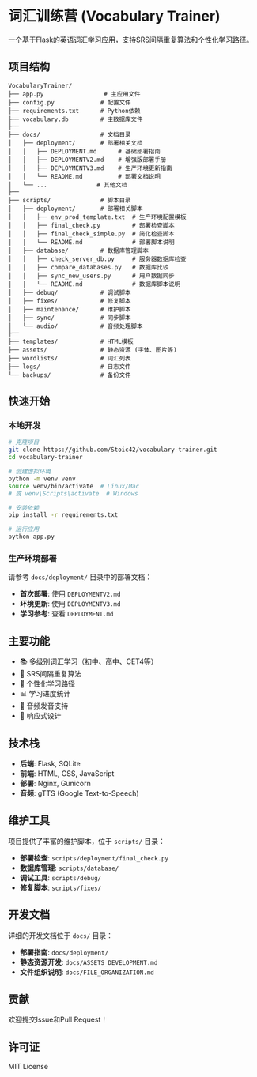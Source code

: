 # 词汇训练营 (Vocabulary Trainer)

一个基于Flask的英语词汇学习应用，支持SRS间隔重复算法和个性化学习路径。

## 项目结构

```
VocabularyTrainer/
├── app.py                 # 主应用文件
├── config.py             # 配置文件
├── requirements.txt      # Python依赖
├── vocabulary.db         # 主数据库文件
├── 
├── docs/                 # 文档目录
│   ├── deployment/       # 部署相关文档
│   │   ├── DEPLOYMENT.md      # 基础部署指南
│   │   ├── DEPLOYMENTV2.md    # 增强版部署手册
│   │   ├── DEPLOYMENTV3.md    # 生产环境更新指南
│   │   └── README.md          # 部署文档说明
│   └── ...              # 其他文档
├── 
├── scripts/              # 脚本目录
│   ├── deployment/       # 部署相关脚本
│   │   ├── env_prod_template.txt  # 生产环境配置模板
│   │   ├── final_check.py         # 部署检查脚本
│   │   ├── final_check_simple.py  # 简化检查脚本
│   │   └── README.md              # 部署脚本说明
│   ├── database/         # 数据库管理脚本
│   │   ├── check_server_db.py     # 服务器数据库检查
│   │   ├── compare_databases.py   # 数据库比较
│   │   ├── sync_new_users.py      # 用户数据同步
│   │   └── README.md              # 数据库脚本说明
│   ├── debug/            # 调试脚本
│   ├── fixes/            # 修复脚本
│   ├── maintenance/      # 维护脚本
│   ├── sync/             # 同步脚本
│   └── audio/            # 音频处理脚本
├── 
├── templates/            # HTML模板
├── assets/               # 静态资源 (字体、图片等)
├── wordlists/            # 词汇列表
├── logs/                 # 日志文件
└── backups/              # 备份文件
```

## 快速开始

### 本地开发
```bash
# 克隆项目
git clone https://github.com/Stoic42/vocabulary-trainer.git
cd vocabulary-trainer

# 创建虚拟环境
python -m venv venv
source venv/bin/activate  # Linux/Mac
# 或 venv\Scripts\activate  # Windows

# 安装依赖
pip install -r requirements.txt

# 运行应用
python app.py
```

### 生产环境部署

请参考 `docs/deployment/` 目录中的部署文档：

- **首次部署**: 使用 `DEPLOYMENTV2.md`
- **环境更新**: 使用 `DEPLOYMENTV3.md`
- **学习参考**: 查看 `DEPLOYMENT.md`

## 主要功能

- 📚 多级别词汇学习（初中、高中、CET4等）
- 🔄 SRS间隔重复算法
- 🎯 个性化学习路径
- 📊 学习进度统计
- 🎵 音频发音支持
- 📱 响应式设计

## 技术栈

- **后端**: Flask, SQLite
- **前端**: HTML, CSS, JavaScript
- **部署**: Nginx, Gunicorn
- **音频**: gTTS (Google Text-to-Speech)

## 维护工具

项目提供了丰富的维护脚本，位于 `scripts/` 目录：

- **部署检查**: `scripts/deployment/final_check.py`
- **数据库管理**: `scripts/database/`
- **调试工具**: `scripts/debug/`
- **修复脚本**: `scripts/fixes/`

## 开发文档

详细的开发文档位于 `docs/` 目录：

- **部署指南**: `docs/deployment/`
- **静态资源开发**: `docs/ASSETS_DEVELOPMENT.md`
- **文件组织说明**: `docs/FILE_ORGANIZATION.md`

## 贡献

欢迎提交Issue和Pull Request！

## 许可证

MIT License 